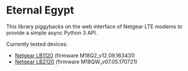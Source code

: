 # Eternal Egypt

This library piggybacks on the web interface of Netgear LTE modems to provide a simple async Python 3 API.

Currently tested devices:
* [Netgear LB1120](https://www.netgear.com/home/products/mobile-broadband/lte-modems/LB1120.aspx) (firmware M18Q2_v12.09.163431)
* [Netgear LB2120](https://www.netgear.com/home/products/mobile-broadband/lte-modems/LB2120.aspx) (firmware M18QW_v07.05.170721)
